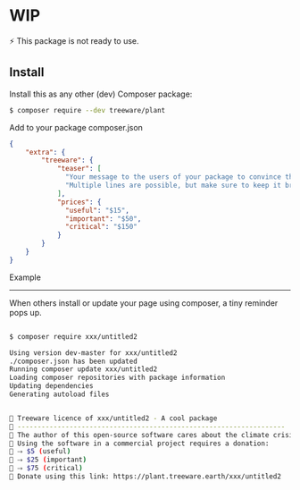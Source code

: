 # WIP

⚡️ This package is not ready to use. 



Install
---

Install this as any other (dev) Composer package:
```sh
$ composer require --dev treeware/plant
```

Add to your package composer.json
```json
{
    "extra": {
        "treeware": {
            "teaser": [
              "Your message to the users of your package to convince them.",
              "Multiple lines are possible, but make sure to keep it briefly."
            ],
            "prices": {
              "useful": "$15",
              "important": "$50",
              "critical": "$150"
            } 
        }
    }
}
```

Example

---

When others install or update your page using composer, a tiny reminder pops up.

```sh

$ composer require xxx/untitled2

Using version dev-master for xxx/untitled2
./composer.json has been updated
Running composer update xxx/untitled2
Loading composer repositories with package information
Updating dependencies
Generating autoload files


🌳 Treeware licence of xxx/untitled2 - A cool package
🌳 -------------------------------------------------------------------
🌳 The author of this open-source software cares about the climate crisis.
🌳 Using the software in a commercial project requires a donation:
🌳 ⤑ $5 (useful)
🌳 ⤑ $25 (important)
🌳 ⤑ $75 (critical)
🌳 Donate using this link: https://plant.treeware.earth/xxx/untitled2


```


